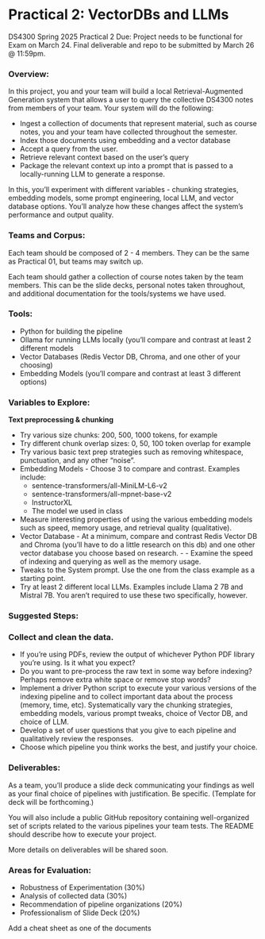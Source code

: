 # Practical 2: VectorDBs and LLMs
DS4300 Spring 2025 Practical 2
Due: 
Project needs to be functional for Exam on March 24.
Final deliverable and repo to be submitted by March 26 @ 11:59pm. 

### Overview:

In this project, you and your team will build a local Retrieval-Augmented Generation system that allows a user to query the collective DS4300 notes from members of your team.  Your system will do the following:

- Ingest a collection of documents that represent material, such as course notes, you and your team have collected throughout the semester. 
- Index those documents using embedding and a vector database
- Accept a query from the user. 
- Retrieve relevant context based on the user’s query
- Package the relevant context up into a prompt that is passed to a locally-running LLM to generate a response. 

In this, you’ll experiment with different variables - chunking strategies, embedding models, some prompt engineering, local LLM, and vector database options.  You’ll analyze how these changes affect the system’s performance and output quality. 

### Teams and Corpus:

Each team should be composed of 2 - 4 members.  They can be the same as Practical 01, but teams may switch up. 

Each team should gather a collection of course notes taken by the team members.  This can be the slide decks, personal notes taken throughout, and additional documentation for the tools/systems we have used.  

### Tools:

- Python for building the pipeline
- Ollama for running LLMs locally (you’ll compare and contrast at least 2 different models
- Vector Databases (Redis Vector DB, Chroma, and one other of your choosing)
- Embedding Models (you’ll compare and contrast at least 3 different options)  

### Variables to Explore:

**Text preprocessing & chunking**
- Try various size chunks: 200, 500, 1000 tokens, for example
- Try different chunk overlap sizes: 0, 50, 100 token overlap for example
- Try various basic text prep strategies such as removing whitespace, punctuation, and any other “noise”. 
- Embedding Models - Choose 3 to compare and contrast. Examples include: 
  - sentence-transformers/all-MiniLM-L6-v2
  - sentence-transformers/all-mpnet-base-v2
  - InstructorXL
  - The model we used in class
- Measure interesting properties of using the various embedding models such as speed, memory usage, and retrieval quality (qualitative). 
- Vector Database - At a minimum, compare and contrast Redis Vector DB and Chroma (you’ll have to do a little research on this db) and one other vector database you choose based on research.  - - Examine the speed of indexing and querying as well as the memory usage. 
- Tweaks to the System prompt. Use the one from the class example as a starting point. 
- Try at least 2 different local LLMs.  Examples include Llama 2 7B and Mistral 7B.  You aren’t required to use these two specifically, however. 

### Suggested Steps:

### Collect and clean the data.  
- If you’re using PDFs, review the output of whichever Python PDF library you’re using.  Is it what you expect? 
- Do you want to pre-process the raw text in some way before indexing?  Perhaps remove extra white space or remove stop words?
- Implement a driver Python script to execute your various versions of the indexing pipeline and to collect important data about the process (memory, time, etc).  Systematically vary the chunking strategies, embedding models, various prompt tweaks, choice of Vector DB, and choice of LLM. 
- Develop a set of user questions that you give to each pipeline and qualitatively review the responses. 
- Choose which pipeline you think works the best, and justify your choice. 

### Deliverables:

As a team, you’ll produce a slide deck communicating your findings as well as your final choice of pipelines with justification. Be specific.  (Template for deck will be forthcoming.)

You will also include a public GitHub repository containing well-organized set of scripts related to the various pipelines your team tests.  The README should describe how to execute your project.  

More details on deliverables will be shared soon. 


### Areas for Evaluation:
- Robustness of Experimentation (30%)
- Analysis of collected data (30%)
- Recommendation of pipeline organizations (20%)
- Professionalism of Slide Deck (20%)

Add a cheat sheet as one of the documents
